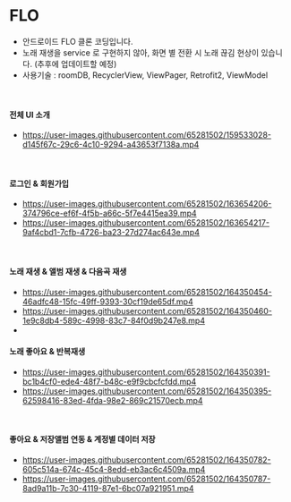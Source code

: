 # FLO
- 안드로이드 FLO 클론 코딩입니다.
- 노래 재생을 service 로 구현하지 않아, 화면 별 전환 시 노래 끊김 현상이 있습니다. (추후에 업데이트할 예정)
- 사용기술 : roomDB, RecyclerView, ViewPager, Retrofit2, ViewModel
<br>

#### 전체 UI 소개
- https://user-images.githubusercontent.com/65281502/159533028-d145f67c-29c6-4c10-9294-a43653f7138a.mp4
<br>

#### 로그인 & 회원가입
- https://user-images.githubusercontent.com/65281502/163654206-374796ce-ef6f-4f5b-a66c-5f7e4415ea39.mp4
- https://user-images.githubusercontent.com/65281502/163654217-9af4cbd1-7cfb-4726-ba23-27d274ac643e.mp4
<br>

#### 노래 재생 & 앨범 재생 & 다음곡 재생
- https://user-images.githubusercontent.com/65281502/164350454-46adfc48-15fc-49ff-9393-30cf19de65df.mp4
- https://user-images.githubusercontent.com/65281502/164350460-1e9c8db4-589c-4998-83c7-84f0d9b247e8.mp4
- <br>

#### 노래 좋아요 & 반복재생 
- https://user-images.githubusercontent.com/65281502/164350391-bc1b4cf0-ede4-48f7-b48c-e9f9cbcfcfdd.mp4
- https://user-images.githubusercontent.com/65281502/164350395-62598416-83ed-4fda-98e2-869c21570ecb.mp4
<br>

#### 좋아요 & 저장앨범 연동 & 계정별 데이터 저장
- https://user-images.githubusercontent.com/65281502/164350782-605c514a-674c-45c4-8edd-eb3ac6c4509a.mp4
- https://user-images.githubusercontent.com/65281502/164350787-8ad9a11b-7c30-4119-87e1-6bc07a921951.mp4

